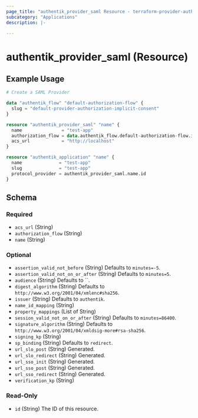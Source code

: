 ```yaml
---
page_title: "authentik_provider_saml Resource - terraform-provider-authentik"
subcategory: "Applications"
description: |-
  
---
```


# authentik_provider_saml (Resource)



## Example Usage

```terraform
# Create a SAML Provider

data "authentik_flow" "default-authorization-flow" {
  slug = "default-provider-authorization-implicit-consent"
}

resource "authentik_provider_saml" "name" {
  name               = "test-app"
  authorization_flow = data.authentik_flow.default-authorization-flow.id
  acs_url            = "http://localhost"
}

resource "authentik_application" "name" {
  name              = "test-app"
  slug              = "test-app"
  protocol_provider = authentik_provider_saml.name.id
}
```

<!-- schema generated by tfplugindocs -->
## Schema

### Required

- `acs_url` (String)
- `authorization_flow` (String)
- `name` (String)

### Optional

- `assertion_valid_not_before` (String) Defaults to `minutes=-5`.
- `assertion_valid_not_on_or_after` (String) Defaults to `minutes=5`.
- `audience` (String) Defaults to ``.
- `digest_algorithm` (String) Defaults to `http://www.w3.org/2001/04/xmlenc#sha256`.
- `issuer` (String) Defaults to `authentik`.
- `name_id_mapping` (String)
- `property_mappings` (List of String)
- `session_valid_not_on_or_after` (String) Defaults to `minutes=86400`.
- `signature_algorithm` (String) Defaults to `http://www.w3.org/2001/04/xmldsig-more#rsa-sha256`.
- `signing_kp` (String)
- `sp_binding` (String) Defaults to `redirect`.
- `url_slo_post` (String) Generated.
- `url_slo_redirect` (String) Generated.
- `url_sso_init` (String) Generated.
- `url_sso_post` (String) Generated.
- `url_sso_redirect` (String) Generated.
- `verification_kp` (String)

### Read-Only

- `id` (String) The ID of this resource.


